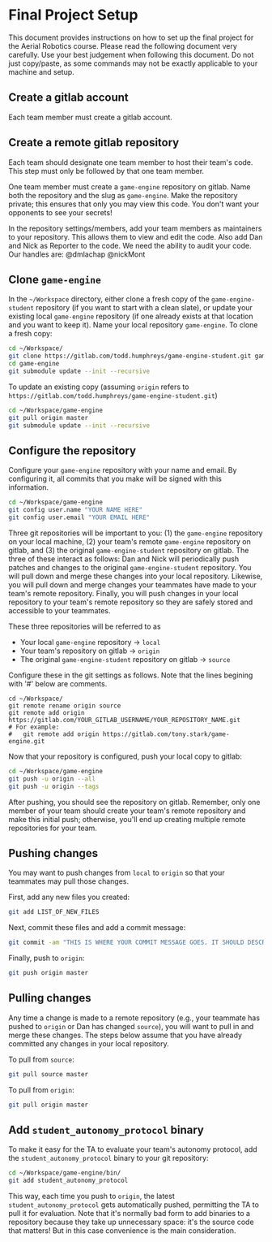 # Final Project Setup
This document provides instructions on how to set up the final project for the
Aerial Robotics course. Please read the following document very carefully. Use
your best judgement when following this document. Do not just copy/paste, as
some commands may not be exactly applicable to your machine and setup.

## Create a gitlab account
Each team member must create a gitlab account.

## Create a remote gitlab repository
Each team should designate one team member to host their team's code. This step
must only be followed by that one team member.

One team member must create a `game-engine` repository on gitlab. Name both the
repository and the slug as `game-engine`. Make the repository private; this
ensures that only you may view this code. You don't want your opponents to see 
your secrets! 

In the repository settings/members, add your team members as maintainers to your
repository. This allows them to view and edit the code. Also add Dan and Nick
as Reporter to the code. We need the ability to audit your code. Our handles
are: @dmlachap @nickMont

## Clone `game-engine`
In the `~/Workspace` directory, either clone a fresh copy of the
`game-engine-student` repository (if you want to start with a clean slate), or
update your existing local `game-engine` repository (if one already exists at
that location and you want to keep it).  Name your local repository
`game-engine`.  To clone a fresh copy:
```bash
cd ~/Workspace/
git clone https://gitlab.com/todd.humphreys/game-engine-student.git game-engine
cd game-engine
git submodule update --init --recursive
```
To update an existing copy (assuming `origin` refers to
`https://gitlab.com/todd.humphreys/game-engine-student.git`)
```bash
cd ~/Workspace/game-engine
git pull origin master
git submodule update --init --recursive
```

## Configure the repository
Configure your `game-engine` repository with your name and email. By configuring
it, all commits that you make will be signed with this information.
```bash
cd ~/Workspace/game-engine
git config user.name "YOUR NAME HERE"
git config user.email "YOUR EMAIL HERE"
```

Three git repositories will be important to you: (1) the `game-engine`
repository on your local machine, (2) your team's remote `game-engine`
repository on gitlab, and (3) the original `game-engine-student` repository on
gitlab. The three of these interact as follows: Dan and Nick will periodically
push patches and changes to the original `game-engine-student` repository. You
will pull down and merge these changes into your local repository.  Likewise,
you will pull down and merge changes your teammates have made to your team's
remote repository.  Finally, you will push changes in your local repository to
your team's remote repository so they are safely stored and accessible to your
teammates.

These three repositories will be referred to as
- Your local `game-engine` repository -> `local`
- Your team's repository on gitlab -> `origin`
- The original `game-engine-student` repository on gitlab -> `source`

Configure these in the git settings as follows. Note that the lines begining
with '#' below are comments.
```
cd ~/Workspace/
git remote rename origin source
git remote add origin https://gitlab.com/YOUR_GITLAB_USERNAME/YOUR_REPOSITORY_NAME.git
# For example:
#   git remote add origin https://gitlab.com/tony.stark/game-engine.git
```

Now that your repository is configured, push your local copy to gitlab:
```bash
cd ~/Workspace/game-engine
git push -u origin --all
git push -u origin --tags
```
After pushing, you should see the repository on gitlab.  Remember, only one
member of your team should create your team's remote repository and make
this initial push; otherwise, you'll end up creating multiple remote 
repositories for your team.

## Pushing changes
You may want to push changes from `local` to `origin` so that your teammates
may pull those changes.

First, add any new files you created:
```bash
git add LIST_OF_NEW_FILES
```

Next, commit these files and add a commit message:
```bash
git commit -am "THIS IS WHERE YOUR COMMIT MESSAGE GOES. IT SHOULD DESCRIBE WHAT YOU CHANGED"
```

Finally, push to `origin`:
```bash
git push origin master
```

## Pulling changes
Any time a change is made to a remote repository (e.g., your teammate has
pushed to `origin` or Dan has changed `source`), you will want to pull in and
merge these changes. The steps below assume that you have already committed
any changes in your local repository.

To pull from `source`:
```bash
git pull source master
```

To pull from `origin`:
```bash
git pull origin master
```

## Add `student_autonomy_protocol` binary
To make it easy for the TA to evaluate your team's autonomy protocol, add the
`student_autonomy_protocol` binary to your git repository:
```bash
cd ~/Workspace/game-engine/bin/
git add student_autonomy_protocol
```
This way, each time you push to `origin`, the latest
`student_autonomy_protocol` gets automatically pushed, permitting the TA to pull it for
evaluation.  Note that it's normally bad form to add binaries to a repository
because they take up unnecessary space: it's the source code that matters!
But in this case convenience is the main consideration.

